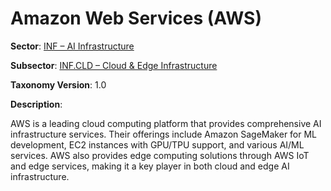 # Amazon Web Services (AWS)

**Sector**: [INF – AI Infrastructure](../taxonomy/inf.md)

**Subsector**: [INF.CLD – Cloud & Edge Infrastructure](../taxonomy/inf.cld.md)

**Taxonomy Version**: 1.0

**Description**:

AWS is a leading cloud computing platform that provides comprehensive AI infrastructure services. Their offerings include Amazon SageMaker for ML development, EC2 instances with GPU/TPU support, and various AI/ML services. AWS also provides edge computing solutions through AWS IoT and edge services, making it a key player in both cloud and edge AI infrastructure. 
